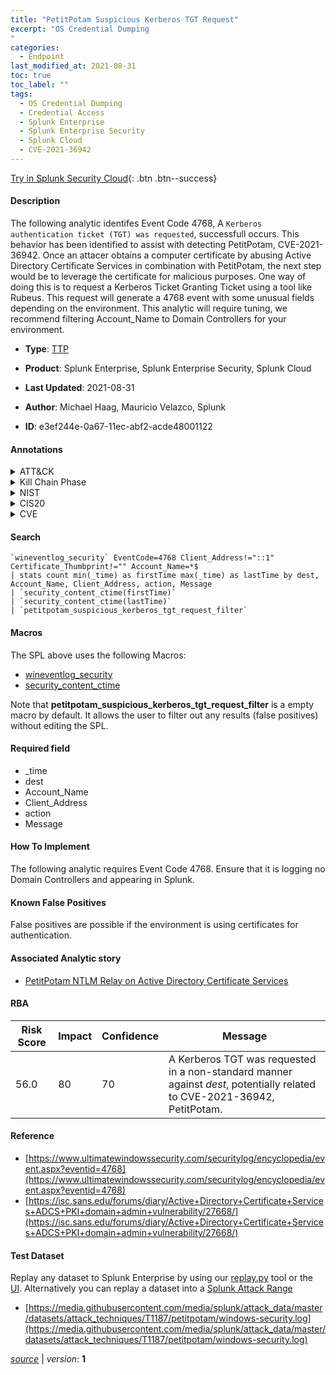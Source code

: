 ```yaml
---
title: "PetitPotam Suspicious Kerberos TGT Request"
excerpt: "OS Credential Dumping
"
categories:
  - Endpoint
last_modified_at: 2021-08-31
toc: true
toc_label: ""
tags:
  - OS Credential Dumping
  - Credential Access
  - Splunk Enterprise
  - Splunk Enterprise Security
  - Splunk Cloud
  - CVE-2021-36942
---
```




[Try in Splunk Security Cloud](https://www.splunk.com/en_splunk_app_enrichmentus/cyber-security.html){: .btn .btn--success}

#### Description

The following analytic identifes Event Code 4768, A `Kerberos authentication ticket (TGT) was requested`, successfull occurs. This behavior has been identified to assist with detecting PetitPotam, CVE-2021-36942. Once an attacer obtains a computer certificate by abusing Active Directory Certificate Services in combination with PetitPotam, the next step would be to leverage the certificate for malicious purposes. One way of doing this is to request a Kerberos Ticket Granting Ticket using a tool like Rubeus. This request will generate a 4768 event with some unusual fields depending on the environment. This analytic will require tuning, we recommend filtering Account_Name to Domain Controllers for your environment.

- **Type**: [TTP](https://github.com/splunk/security_content/wiki/Detection-Analytic-Types)
- **Product**: Splunk Enterprise, Splunk Enterprise Security, Splunk Cloud

- **Last Updated**: 2021-08-31
- **Author**: Michael Haag, Mauricio Velazco, Splunk
- **ID**: e3ef244e-0a67-11ec-abf2-acde48001122


#### Annotations

<details>
  <summary>ATT&CK</summary>

<div markdown="1">


| ID             | Technique        |  Tactic             |
| -------------- | ---------------- |-------------------- |
| [T1003](https://attack.mitre.org/techniques/T1003/) | OS Credential Dumping | Credential Access |

</div>
</details>


<details>
  <summary>Kill Chain Phase</summary>

<div markdown="1">

* Exploitation


</div>
</details>


<details>
  <summary>NIST</summary>

<div markdown="1">



</div>
</details>

<details>
  <summary>CIS20</summary>

<div markdown="1">



</div>
</details>

<details>
  <summary>CVE</summary>

<div markdown="1">
| ID          | Summary | [CVSS](https://nvd.nist.gov/vuln-metrics/cvss) |
| ----------- | ----------- | -------------- |
| [CVE-2021-36942](https://nvd.nist.gov/vuln/detail/CVE-2021-36942) | Windows LSA Spoofing Vulnerability | 5.0 |



</div>
</details>

#### Search

```
`wineventlog_security` EventCode=4768 Client_Address!="::1" Certificate_Thumbprint!="" Account_Name=*$ 
| stats count min(_time) as firstTime max(_time) as lastTime by dest, Account_Name, Client_Address, action, Message 
| `security_content_ctime(firstTime)` 
| `security_content_ctime(lastTime)` 
| `petitpotam_suspicious_kerberos_tgt_request_filter`
```

#### Macros
The SPL above uses the following Macros:
* [wineventlog_security](https://github.com/splunk/security_content/blob/develop/macros/wineventlog_security.yml)
* [security_content_ctime](https://github.com/splunk/security_content/blob/develop/macros/security_content_ctime.yml)

Note that **petitpotam_suspicious_kerberos_tgt_request_filter** is a empty macro by default. It allows the user to filter out any results (false positives) without editing the SPL.

#### Required field
* _time
* dest
* Account_Name
* Client_Address
* action
* Message


#### How To Implement
The following analytic requires Event Code 4768. Ensure that it is logging no Domain Controllers and appearing in Splunk.

#### Known False Positives
False positives are possible if the environment is using certificates for authentication.

#### Associated Analytic story
* [PetitPotam NTLM Relay on Active Directory Certificate Services](/stories/petitpotam_ntlm_relay_on_active_directory_certificate_services)




#### RBA

| Risk Score  | Impact      | Confidence   | Message      |
| ----------- | ----------- |--------------|--------------|
| 56.0 | 80 | 70 | A Kerberos TGT was requested in a non-standard manner against $dest$, potentially related to CVE-2021-36942, PetitPotam. |


#### Reference

* [https://www.ultimatewindowssecurity.com/securitylog/encyclopedia/event.aspx?eventid=4768](https://www.ultimatewindowssecurity.com/securitylog/encyclopedia/event.aspx?eventid=4768)
* [https://isc.sans.edu/forums/diary/Active+Directory+Certificate+Services+ADCS+PKI+domain+admin+vulnerability/27668/](https://isc.sans.edu/forums/diary/Active+Directory+Certificate+Services+ADCS+PKI+domain+admin+vulnerability/27668/)



#### Test Dataset
Replay any dataset to Splunk Enterprise by using our [replay.py](https://github.com/splunk/attack_data#using-replaypy) tool or the [UI](https://github.com/splunk/attack_data#using-ui).
Alternatively you can replay a dataset into a [Splunk Attack Range](https://github.com/splunk/attack_range#replay-dumps-into-attack-range-splunk-server)


* [https://media.githubusercontent.com/media/splunk/attack_data/master/datasets/attack_techniques/T1187/petitpotam/windows-security.log](https://media.githubusercontent.com/media/splunk/attack_data/master/datasets/attack_techniques/T1187/petitpotam/windows-security.log)



[*source*](https://github.com/splunk/security_content/tree/develop/detections/endpoint/petitpotam_suspicious_kerberos_tgt_request.yml) \| *version*: **1**